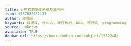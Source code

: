```yaml
---
title: 分布式数据库系统及其应用
isbn: 9787030151131
author: 邵佩英
keywords: 数据库, 分布式, 课程教材, DDB, 程序猿, programming
source: unknown
available: TRUE
douban_url: https://book.douban.com/subject/1312248/
---
```

